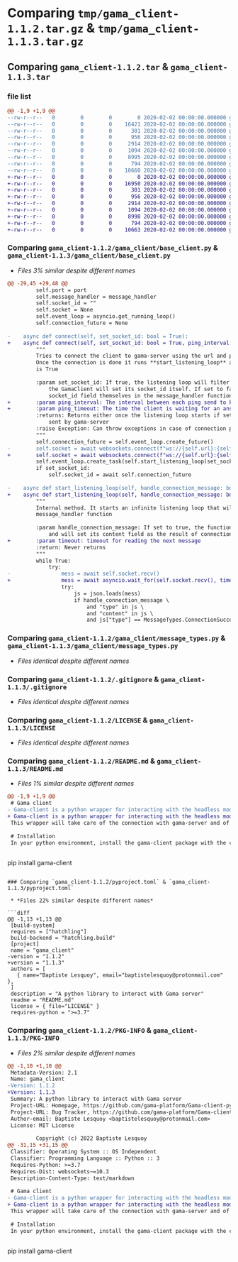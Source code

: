 # Comparing `tmp/gama_client-1.1.2.tar.gz` & `tmp/gama_client-1.1.3.tar.gz`

## Comparing `gama_client-1.1.2.tar` & `gama_client-1.1.3.tar`

### file list

```diff
@@ -1,9 +1,9 @@
--rw-r--r--   0        0        0        0 2020-02-02 00:00:00.000000 gama_client-1.1.2/gama_client/__init__.py
--rw-r--r--   0        0        0    16421 2020-02-02 00:00:00.000000 gama_client-1.1.2/gama_client/base_client.py
--rw-r--r--   0        0        0      301 2020-02-02 00:00:00.000000 gama_client-1.1.2/gama_client/command_types.py
--rw-r--r--   0        0        0      956 2020-02-02 00:00:00.000000 gama_client-1.1.2/gama_client/message_types.py
--rw-r--r--   0        0        0     2914 2020-02-02 00:00:00.000000 gama_client-1.1.2/.gitignore
--rw-r--r--   0        0        0     1094 2020-02-02 00:00:00.000000 gama_client-1.1.2/LICENSE
--rw-r--r--   0        0        0     8995 2020-02-02 00:00:00.000000 gama_client-1.1.2/README.md
--rw-r--r--   0        0        0      794 2020-02-02 00:00:00.000000 gama_client-1.1.2/pyproject.toml
--rw-r--r--   0        0        0    10660 2020-02-02 00:00:00.000000 gama_client-1.1.2/PKG-INFO
+-rw-r--r--   0        0        0        0 2020-02-02 00:00:00.000000 gama_client-1.1.3/gama_client/__init__.py
+-rw-r--r--   0        0        0    16950 2020-02-02 00:00:00.000000 gama_client-1.1.3/gama_client/base_client.py
+-rw-r--r--   0        0        0      301 2020-02-02 00:00:00.000000 gama_client-1.1.3/gama_client/command_types.py
+-rw-r--r--   0        0        0      956 2020-02-02 00:00:00.000000 gama_client-1.1.3/gama_client/message_types.py
+-rw-r--r--   0        0        0     2914 2020-02-02 00:00:00.000000 gama_client-1.1.3/.gitignore
+-rw-r--r--   0        0        0     1094 2020-02-02 00:00:00.000000 gama_client-1.1.3/LICENSE
+-rw-r--r--   0        0        0     8998 2020-02-02 00:00:00.000000 gama_client-1.1.3/README.md
+-rw-r--r--   0        0        0      794 2020-02-02 00:00:00.000000 gama_client-1.1.3/pyproject.toml
+-rw-r--r--   0        0        0    10663 2020-02-02 00:00:00.000000 gama_client-1.1.3/PKG-INFO
```

### Comparing `gama_client-1.1.2/gama_client/base_client.py` & `gama_client-1.1.3/gama_client/base_client.py`

 * *Files 3% similar despite different names*

```diff
@@ -29,45 +29,48 @@
         self.port = port
         self.message_handler = message_handler
         self.socket_id = ""
         self.socket = None
         self.event_loop = asyncio.get_running_loop()
         self.connection_future = None
 
-    async def connect(self, set_socket_id: bool = True):
+    async def connect(self, set_socket_id: bool = True, ping_interval: float = 20, ping_timeout: float = 20):
         """
         Tries to connect the client to gama-server using the url and port given at the initialization.
         Once the connection is done it runs **start_listening_loop** and sets **socket_id** if **set_socket_id**
         is True
 
         :param set_socket_id: If true, the listening loop will filter out the messages of type ConnectionSuccessful and
             the GamaClient will set its socket_id itself. If set to false, the users will have to set the client's
             socket_id field themselves in the message_handler function
+        :param ping_interval: The interval between each ping send to keepalive the connection, use None to deactivate this behaviour
+        :param ping_timeout: The time the client is waiting for an answer to the ping sent before declaring that the connection is lost (part of the keepalive loop)
         :returns: Returns either once the listening loop starts if set_socket_id is False or when a socket_id is
             sent by gama-server
         :raise Exception: Can throw exceptions in case of connection problems.
         """
         self.connection_future = self.event_loop.create_future()
-        self.socket = await websockets.connect(f"ws://{self.url}:{self.port}")
+        self.socket = await websockets.connect(f"ws://{self.url}:{self.port}", ping_interval=ping_interval, ping_timeout=ping_timeout)
         self.event_loop.create_task(self.start_listening_loop(set_socket_id))
         if set_socket_id:
             self.socket_id = await self.connection_future
 
-    async def start_listening_loop(self, handle_connection_message: bool):
+    async def start_listening_loop(self, handle_connection_message: bool, timeout: float = 20.0):
         """
         Internal method. It starts an infinite listening loop that will transmit gama-server's messages to the
         message_handler function
 
         :param handle_connection_message: If set to true, the function checks for messages of type ConnectionSuccessful
             and will set its content field as the result of connection_future that is used in connect to wait for the socket_id
+        :param timeout: timeout for reading the next message
         :return: Never returns
         """
         while True:
             try:
-                mess = await self.socket.recv()
+                mess = await asyncio.wait_for(self.socket.recv(), timeout=timeout)
                 try:
                     js = json.loads(mess)
                     if handle_connection_message \
                         and "type" in js \
                         and "content" in js \
                         and js["type"] == MessageTypes.ConnectionSuccessful.value:
```

### Comparing `gama_client-1.1.2/gama_client/message_types.py` & `gama_client-1.1.3/gama_client/message_types.py`

 * *Files identical despite different names*

### Comparing `gama_client-1.1.2/.gitignore` & `gama_client-1.1.3/.gitignore`

 * *Files identical despite different names*

### Comparing `gama_client-1.1.2/LICENSE` & `gama_client-1.1.3/LICENSE`

 * *Files identical despite different names*

### Comparing `gama_client-1.1.2/README.md` & `gama_client-1.1.3/README.md`

 * *Files 1% similar despite different names*

```diff
@@ -1,9 +1,9 @@
 # Gama client
- Gama-client is a python wrapper for interacting with the headless mode (called gama-server) of the multi-agent modeling platform [gama](https://gama-platform.org/). The latest release is compatible with gama 1.9.1.
+ Gama-client is a python wrapper for interacting with the headless mode (called gama-server) of the modeling and simulation platform [gama](https://gama-platform.org/). The latest release is compatible with gama 1.9.1.
 This wrapper will take care of the connection with gama-server and of sending properly formatted requests to gama-server. It is made to fit the asynchronous nature of gama-server and thus makes it possible to handle multiple simulations at the same time, but the counterpart is that the users will still have to manage what to do with the received messages (command confirmation, simulation output, errors etc.) by themselves. We provide a working example that shows the architecture you can deploy if you still want to have a sequential execution.
 
 # Installation
 In your python environment, install the gama-client package with the command:
 
 ```
 pip install gama-client
```

### Comparing `gama_client-1.1.2/pyproject.toml` & `gama_client-1.1.3/pyproject.toml`

 * *Files 22% similar despite different names*

```diff
@@ -1,13 +1,13 @@
 [build-system]
 requires = ["hatchling"]
 build-backend = "hatchling.build"
 [project]
 name = "gama_client"
-version = "1.1.2"
+version = "1.1.3"
 authors = [
   { name="Baptiste Lesquoy", email="baptistelesquoy@protonmail.com" },
 ]
 description = "A python library to interact with Gama server"
 readme = "README.md"
 license = { file="LICENSE" }
 requires-python = ">=3.7"
```

### Comparing `gama_client-1.1.2/PKG-INFO` & `gama_client-1.1.3/PKG-INFO`

 * *Files 2% similar despite different names*

```diff
@@ -1,10 +1,10 @@
 Metadata-Version: 2.1
 Name: gama_client
-Version: 1.1.2
+Version: 1.1.3
 Summary: A python library to interact with Gama server
 Project-URL: Homepage, https://github.com/gama-platform/Gama-client-python
 Project-URL: Bug Tracker, https://github.com/gama-platform/Gama-client-python/issues
 Author-email: Baptiste Lesquoy <baptistelesquoy@protonmail.com>
 License: MIT License
         
         Copyright (c) 2022 Baptiste Lesquoy
@@ -31,15 +31,15 @@
 Classifier: Operating System :: OS Independent
 Classifier: Programming Language :: Python :: 3
 Requires-Python: >=3.7
 Requires-Dist: websockets~=10.3
 Description-Content-Type: text/markdown
 
 # Gama client
- Gama-client is a python wrapper for interacting with the headless mode (called gama-server) of the multi-agent modeling platform [gama](https://gama-platform.org/). The latest release is compatible with gama 1.9.1.
+ Gama-client is a python wrapper for interacting with the headless mode (called gama-server) of the modeling and simulation platform [gama](https://gama-platform.org/). The latest release is compatible with gama 1.9.1.
 This wrapper will take care of the connection with gama-server and of sending properly formatted requests to gama-server. It is made to fit the asynchronous nature of gama-server and thus makes it possible to handle multiple simulations at the same time, but the counterpart is that the users will still have to manage what to do with the received messages (command confirmation, simulation output, errors etc.) by themselves. We provide a working example that shows the architecture you can deploy if you still want to have a sequential execution.
 
 # Installation
 In your python environment, install the gama-client package with the command:
 
 ```
 pip install gama-client
```

